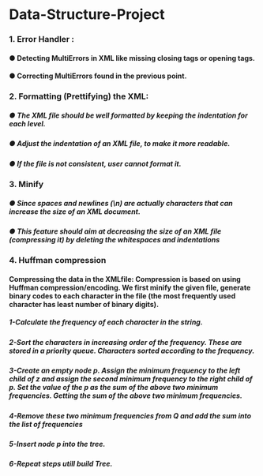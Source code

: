# Data-Structure-Project
###   1. Error Handler :
####     ● Detecting MultiErrors in XML like missing closing tags or opening tags.
####     ● Correcting MultiErrors found in the previous point.

###   2. Formatting (Prettifying) the XML:
#####    ● The XML file should be well formatted by keeping the indentation for each level.
#####    ● Adjust the indentation of an XML file, to make it more readable.
#####    ● If the file is not consistent, user cannot format it.

###   3. Minify
#####    ● Since spaces and newlines (\n) are actually characters that can increase the size of an XML document.
#####    ● This feature should aim at decreasing the size of an XML file (compressing it) by deleting the whitespaces and indentations

###   4. Huffman compression
####     Compressing the data in the XMLfile: Compression is based on using Huffman compression/encoding. We first minify the given file, generate binary codes to each character in the file (the most frequently   used character has least number of binary digits). 
#####    1-Calculate the frequency of each character in the string.
#####    2-Sort the characters in increasing order of the frequency. These are stored in a priority queue. Characters sorted according to the frequency.
#####    3-Create an empty node p. Assign the minimum frequency to the left child of z and assign the second minimum frequency to the right child of p. Set the value of the p as the sum of the above two minimum frequencies. Getting the sum of  the above two minimum frequencies.
#####    4-Remove these two minimum frequencies from Q and add the sum into the list of frequencies 
#####    5-Insert node p into the tree.
#####    6-Repeat steps utill build Tree.
